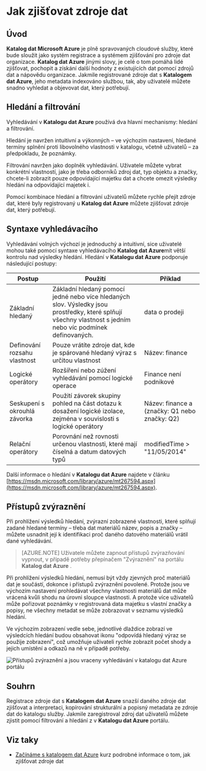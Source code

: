 <properties
   pageTitle="Jak zjišťovat zdroje dat | Microsoft Azure"
   description="Článek s postupy zvýraznění způsob zjištění aktiv registrovaných dat pomocí katalogu dat Azure, včetně hledání a filtrování a použití přístupů zvýraznění funkcí katalogu dat Azure portálu."
   services="data-catalog"
   documentationCenter=""
   authors="steelanddata"
   manager="NA"
   editor=""
   tags=""/>
<tags
   ms.service="data-catalog"
   ms.devlang="NA"
   ms.topic="article"
   ms.tgt_pltfrm="NA"
   ms.workload="data-catalog"
   ms.date="10/04/2016"
   ms.author="maroche"/>

# <a name="how-to-discover-data-sources"></a>Jak zjišťovat zdroje dat

## <a name="introduction"></a>Úvod
**Katalog dat Microsoft Azure** je plně spravovaných cloudové služby, které bude sloužit jako systém registrace a systémem zjišťování pro zdroje dat organizace. **Katalog dat Azure** jinými slovy, je celé o tom pomáhá lidé zjišťovat, pochopit a získání další hodnoty z existujících dat pomocí zdrojů dat a nápovědu organizace. Jakmile registrované zdroje dat s **Katalogem dat Azure**, jeho metadata indexováno službou, tak, aby uživatelé můžete snadno vyhledat a objevovat dat, který potřebují.

## <a name="searching-and-filtering"></a>Hledání a filtrování

Vyhledávání v **Katalogu dat Azure** používá dva hlavní mechanismy: hledání a filtrování.

Hledání je navržen intuitivní a výkonných – ve výchozím nastavení, hledané termíny splnění proti libovolného vlastnosti v katalogu, včetně uživatelů – za předpokladu, že poznámky.

Filtrování navržen jako doplněk vyhledávání. Uživatele můžete vybrat konkrétní vlastností, jako je třeba odborníků zdroj dat, typ objektu a značky, chcete-li zobrazit pouze odpovídající majetku dat a chcete omezit výsledky hledání na odpovídající majetek i.

Pomocí kombinace hledání a filtrování uživatelů můžete rychle přejít zdroje dat, které byly registrovaný u **Katalog dat Azure** můžete zjišťovat zdroje dat, který potřebují.

## <a name="search-syntax"></a>Syntaxe vyhledávacího

Vyhledávání volných výchozí je jednoduchý a intuitivní, sice uživatelé mohou také pomocí syntaxe vyhledávacího **Katalog dat Azure**mít větší kontrolu nad výsledky hledání. Hledání v **Katalogu dat Azure** podporuje následující postupy:

| Postup                 | Použití                                                                                                                                     | Příklad                                                   |
|---------------------------|-----------------------------------------------------------------------------------------------------------------------------------------|-----------------------------------------------------------|
| Základní hledaný              | Základní hledaný pomocí jedné nebo více hledaných slov. Výsledky jsou prostředky, které splňují všechny vlastnost s jedním nebo víc podmínek definovaných. | data o prodeji                                                |
| Definování rozsahu vlastnost          | Pouze vrátíte zdroje dat, kde je spárované hledaný výraz s určitou vlastnost                                                   | Název: finance                                              |
| Logické operátory         | Rozšíření nebo zúžení vyhledávání pomocí logické operace                                                                                     | Finance není podnikové                                     |
| Seskupení s okrouhlá závorka | Použití závorek skupiny pohled na část dotazu k dosažení logické izolace, zejména v souvislosti s logické operátory              | Název: finance a (značky: Q1 nebo značky: Q2) |
| Relační operátory      | Porovnání než rovnosti určenou vlastnosti, které mají číselná a datum datových typů                                                | modifiedTime > "11/05/2014"                                 |

Další informace o hledání v **Katalogu dat Azure** najdete v článku [https://msdn.microsoft.com/library/azure/mt267594.aspx](https://msdn.microsoft.com/library/azure/mt267594.aspx).

## <a name="hit-highlighting"></a>Přístupů zvýraznění
Při prohlížení výsledků hledání, zvýrazní zobrazené vlastnosti, které splňují zadané hledané termíny – třeba dat materiálů název, popis a značky – můžete usnadnit její k identifikaci proč daného datového materiálů vrátil dané vyhledávání.

> [AZURE.NOTE] Uživatele můžete zapnout přístupů zvýrazňování vypnout, v případě potřeby přepínačem "Zvýraznění" na portálu **Katalog dat Azure** .

Při prohlížení výsledků hledání, nemusí být vždy zjevných proč materiálů dat je součástí, dokonce i přístupů zvýraznění povolené. Protože jsou ve výchozím nastavení prohledávat všechny vlastnosti materiálů dat může vrácená kvůli shodu na úrovni sloupce vlastnosti. A protože více uživatelů může pořizovat poznámky v registrovaná data majetku s vlastní značky a popisy, ne všechny metadat se může zobrazovat v seznamu výsledků hledání.

Ve výchozím zobrazení vedle sebe, jednotlivé dlaždice zobrazí ve výsledcích hledání budou obsahovat ikonu "odpovídá hledaný výraz se použije zobrazení", což umožňuje uživateli rychle zobrazit počet shody a jejich umístění a odkazů na ně v případě potřeby.

 ![Přístupů zvýraznění a jsou vraceny vyhledávání v katalogu dat Azure portálu](./media/data-catalog-how-to-discover/search-matches.png)

## <a name="summary"></a>Souhrn
Registrace zdroje dat s **Katalogem dat Azure** snazší daného zdroje dat zjišťovat a interpretaci, kopírování strukturální a popisný metadata ze zdroje dat do katalogu služby. Jakmile zaregistroval zdroj dat uživatelů můžete zjistit pomocí filtrování a hledání z v **Katalogu dat Azure** portálu.

## <a name="see-also"></a>Viz taky
- [Začínáme s katalogem dat Azure](data-catalog-get-started.md) kurz podrobné informace o tom, jak zjišťovat zdroje dat
